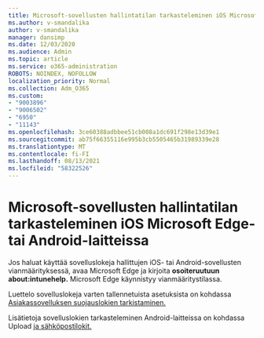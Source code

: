 ```yaml
---
title: Microsoft-sovellusten hallintatilan tarkasteleminen iOS Microsoft Edge- tai Android-laitteissa
ms.author: v-smandalika
author: v-smandalika
manager: dansimp
ms.date: 12/03/2020
ms.audience: Admin
ms.topic: article
ms.service: o365-administration
ROBOTS: NOINDEX, NOFOLLOW
localization_priority: Normal
ms.collection: Adm_O365
ms.custom:
- "9003896"
- "9006502"
- "6950"
- "11143"
ms.openlocfilehash: 3ce60388adbbee51cb008a1dc691f298e13d39e1
ms.sourcegitcommit: ab75f66355116e995b3cb5505465b31989339e28
ms.translationtype: MT
ms.contentlocale: fi-FI
ms.lasthandoff: 08/13/2021
ms.locfileid: "58322526"
---
```

# <a name="view-the-management-status-of-microsoft-apps-by-using-microsoft-edge-for-ios-or-android-devices"></a>Microsoft-sovellusten hallintatilan tarkasteleminen iOS Microsoft Edge- tai Android-laitteissa

Jos haluat käyttää sovelluslokeja hallittujen iOS- tai Android-sovellusten vianmäärityksessä, avaa Microsoft Edge ja kirjoita **osoiteruutuun about:intunehelp.** Microsoft Edge käynnistyy vianmääritystilassa.

Luettelo sovelluslokeja varten tallennetuista asetuksista on kohdassa [Asiakassovelluksen suojauslokien tarkistaminen.](https://docs.microsoft.com/mem/intune/apps/app-protection-policy-settings-log)

Lisätietoja sovelluslokien tarkasteleminen Android-laitteissa on kohdassa Upload [ja sähköpostilokit.](https://docs.microsoft.com/mem/intune/user-help/send-logs-to-your-it-admin-by-email-android)